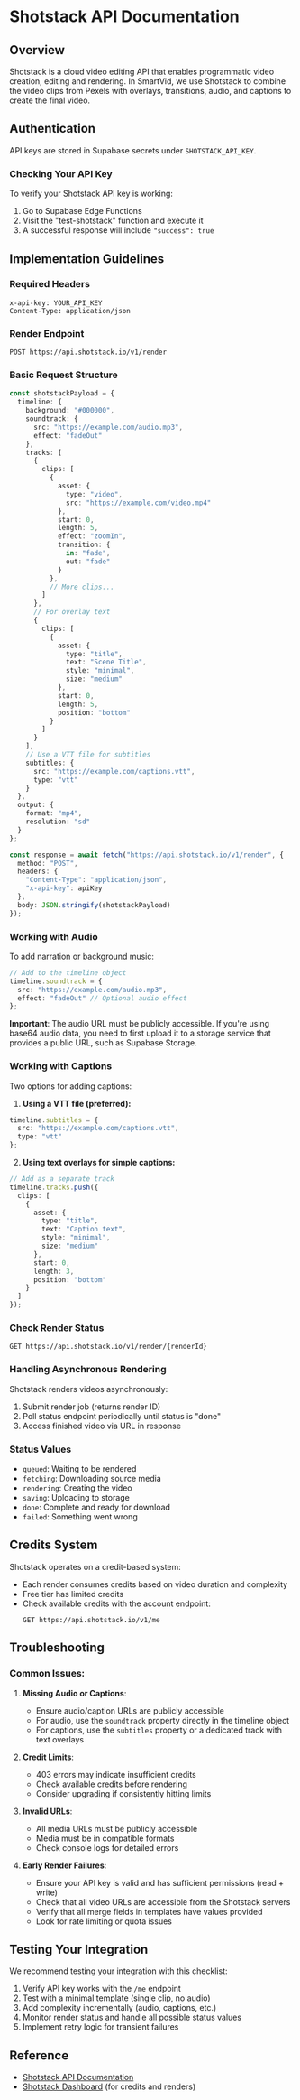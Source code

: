 
# Shotstack API Documentation

## Overview
Shotstack is a cloud video editing API that enables programmatic video creation, editing and rendering. In SmartVid, we use Shotstack to combine the video clips from Pexels with overlays, transitions, audio, and captions to create the final video.

## Authentication
API keys are stored in Supabase secrets under `SHOTSTACK_API_KEY`.

### Checking Your API Key
To verify your Shotstack API key is working:

1. Go to Supabase Edge Functions
2. Visit the "test-shotstack" function and execute it
3. A successful response will include `"success": true`

## Implementation Guidelines

### Required Headers
```
x-api-key: YOUR_API_KEY
Content-Type: application/json
```

### Render Endpoint
```
POST https://api.shotstack.io/v1/render
```

### Basic Request Structure
```typescript
const shotstackPayload = {
  timeline: {
    background: "#000000",
    soundtrack: {
      src: "https://example.com/audio.mp3",
      effect: "fadeOut"
    },
    tracks: [
      {
        clips: [
          {
            asset: {
              type: "video",
              src: "https://example.com/video.mp4"
            },
            start: 0,
            length: 5,
            effect: "zoomIn",
            transition: {
              in: "fade",
              out: "fade"
            }
          },
          // More clips...
        ]
      },
      // For overlay text
      {
        clips: [
          {
            asset: {
              type: "title",
              text: "Scene Title",
              style: "minimal",
              size: "medium"
            },
            start: 0,
            length: 5,
            position: "bottom"
          }
        ]
      }
    ],
    // Use a VTT file for subtitles
    subtitles: {
      src: "https://example.com/captions.vtt",
      type: "vtt"
    }
  },
  output: {
    format: "mp4",
    resolution: "sd"
  }
};

const response = await fetch("https://api.shotstack.io/v1/render", {
  method: "POST",
  headers: {
    "Content-Type": "application/json",
    "x-api-key": apiKey
  },
  body: JSON.stringify(shotstackPayload)
});
```

### Working with Audio
To add narration or background music:

```typescript
// Add to the timeline object
timeline.soundtrack = {
  src: "https://example.com/audio.mp3",
  effect: "fadeOut" // Optional audio effect
};
```

**Important**: The audio URL must be publicly accessible. If you're using base64 audio data, you need to first upload it to a storage service that provides a public URL, such as Supabase Storage.

### Working with Captions
Two options for adding captions:

1. **Using a VTT file (preferred):**
```typescript
timeline.subtitles = {
  src: "https://example.com/captions.vtt",
  type: "vtt"
};
```

2. **Using text overlays for simple captions:**
```typescript
// Add as a separate track
timeline.tracks.push({
  clips: [
    {
      asset: {
        type: "title",
        text: "Caption text",
        style: "minimal",
        size: "medium"
      },
      start: 0,
      length: 3,
      position: "bottom"
    }
  ]
});
```

### Check Render Status
```
GET https://api.shotstack.io/v1/render/{renderId}
```

### Handling Asynchronous Rendering
Shotstack renders videos asynchronously:
1. Submit render job (returns render ID)
2. Poll status endpoint periodically until status is "done"
3. Access finished video via URL in response

### Status Values
- `queued`: Waiting to be rendered
- `fetching`: Downloading source media
- `rendering`: Creating the video
- `saving`: Uploading to storage
- `done`: Complete and ready for download
- `failed`: Something went wrong

## Credits System
Shotstack operates on a credit-based system:

- Each render consumes credits based on video duration and complexity
- Free tier has limited credits
- Check available credits with the account endpoint:
  ```
  GET https://api.shotstack.io/v1/me
  ```

## Troubleshooting
### Common Issues:
1. **Missing Audio or Captions**:
   - Ensure audio/caption URLs are publicly accessible
   - For audio, use the `soundtrack` property directly in the timeline object
   - For captions, use the `subtitles` property or a dedicated track with text overlays

2. **Credit Limits**:
   - 403 errors may indicate insufficient credits
   - Check available credits before rendering
   - Consider upgrading if consistently hitting limits

3. **Invalid URLs**:
   - All media URLs must be publicly accessible
   - Media must be in compatible formats
   - Check console logs for detailed errors

4. **Early Render Failures**:
   - Ensure your API key is valid and has sufficient permissions (read + write)
   - Check that all video URLs are accessible from the Shotstack servers
   - Verify that all merge fields in templates have values provided
   - Look for rate limiting or quota issues

## Testing Your Integration
We recommend testing your integration with this checklist:

1. Verify API key works with the `/me` endpoint
2. Test with a minimal template (single clip, no audio)
3. Add complexity incrementally (audio, captions, etc.)
4. Monitor render status and handle all possible status values
5. Implement retry logic for transient failures

## Reference
- [Shotstack API Documentation](https://shotstack.io/docs/api/)
- [Shotstack Dashboard](https://dashboard.shotstack.io/) (for credits and renders)
